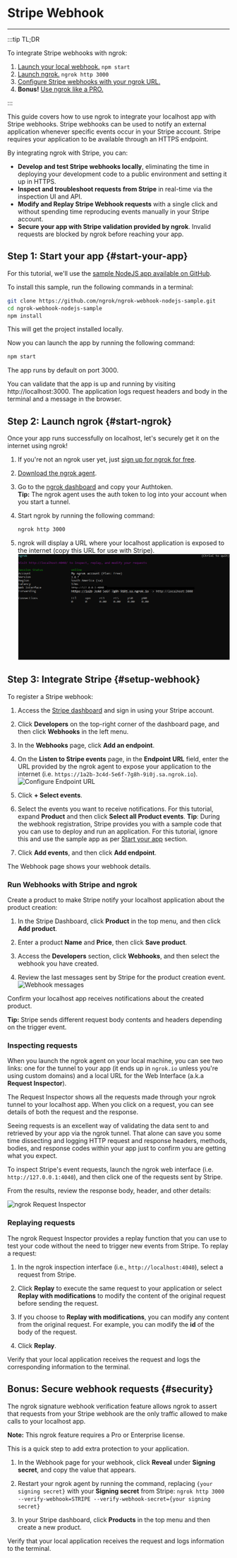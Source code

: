 # Stripe Webhook
------------

:::tip TL;DR

To integrate Stripe webhooks with ngrok:
1. [Launch your local webhook.](#start-your-app) `npm start`
1. [Launch ngrok.](#start-ngrok) `ngrok http 3000`
1. [Configure Stripe webhooks with your ngrok URL.](#setup-webhook)
1. **Bonus!** [Use ngrok like a PRO.](#security)

:::


This guide covers how to use ngrok to integrate your localhost app with Stripe webhooks.
Stripe webhooks can be used to notify an external application whenever specific events occur in your Stripe account. Stripe requires your application to be available through an HTTPS endpoint.

By integrating ngrok with Stripe, you can:

- **Develop and test Stripe webhooks locally**, eliminating the time in deploying your development code to a public environment and setting it up in HTTPS.
- **Inspect and troubleshoot requests from Stripe** in real-time via the inspection UI and API.
- **Modify and Replay Stripe Webhook requests** with a single click and without spending time reproducing events manually in your Stripe account.
- **Secure your app with Stripe validation provided by ngrok**. Invalid requests are blocked by ngrok before reaching your app.


## **Step 1**: Start your app {#start-your-app}

For this tutorial, we'll use the [sample NodeJS app available on GitHub](https://github.com/ngrok/ngrok-webhook-nodejs-sample). 

To install this sample, run the following commands in a terminal:

```bash
git clone https://github.com/ngrok/ngrok-webhook-nodejs-sample.git
cd ngrok-webhook-nodejs-sample
npm install
```

This will get the project installed locally.

Now you can launch the app by running the following command: 

```bash
npm start
```

The app runs by default on port 3000. 

You can validate that the app is up and running by visiting http://localhost:3000. The application logs request headers and body in the terminal and a message in the browser.


## **Step 2**: Launch ngrok {#start-ngrok}

Once your app runs successfully on localhost, let's securely get it on the internet using ngrok! 

1. If you're not an ngrok user yet, just [sign up for ngrok for free](https://ngrok.com/signup).

1. [Download the ngrok agent](https://ngrok.com/download).

1. Go to the [ngrok dashboard](https://dashboard.ngrok.com) and copy your Authtoken. <br />
    **Tip:** The ngrok agent uses the auth token to log into your account when you start a tunnel.
    
1. Start ngrok by running the following command:
    ```bash
    ngrok http 3000
    ```

1. ngrok will display a URL where your localhost application is exposed to the internet (copy this URL for use with Stripe).
    ![ngrok agent running](/img/integrations/launch_ngrok_tunnel.png)


## **Step 3**: Integrate  Stripe {#setup-webhook}


To register a Stripe webhook:

1. Access the [Stripe dashboard](https://dashboard.stripe.com/) and sign in using your Stripe account.

1. Click **Developers** on the top-right corner of the dashboard page, and then click **Webhooks** in the left menu.

1. In the **Webhooks** page, click **Add an endpoint**.

1. On the **Listen to Stripe events** page, in the **Endpoint URL** field, enter the URL provided by the ngrok agent to expose your application to the internet (i.e. `https://1a2b-3c4d-5e6f-7g8h-9i0j.sa.ngrok.io`).
    ![Configure Endpoint URL](img/ngrok_url_configuration_stripe.png)

1. Click **+ Select events**. 

1. Select the events you want to receive notifications. For this tutorial, expand **Product** and then click **Select all Product events**.
    **Tip**: During the webhook registration, Stripe provides you with a sample code that you can use to deploy and run an application. For this tutorial, ignore this and use the sample app as per [Start your app](#start-your-app) section.

1. Click **Add events**, and then click **Add endpoint**.

The Webhook page shows your webhook details.


### Run Webhooks with Stripe and ngrok

Create a product to make Stripe notify your localhost application about the product creation:

1. In the Stripe Dashboard, click **Product** in the top menu, and then click **Add product**.

1. Enter a product **Name** and **Price**, then click **Save product**.

1. Access the **Developers** section, click **Webhooks**, and then select the webhook you have created.

1. Review the last messages sent by Stripe for the product creation event.
    ![Webhook messages](img/review_webhook_message_stripe.png)

Confirm your localhost app receives notifications about the created product.

**Tip:** Stripe sends different request body contents and headers depending on the trigger event.


### Inspecting requests

When you launch the ngrok agent on your local machine, you can see two links: one for the tunnel to your app (it ends up in `ngrok.io` unless you're using custom domains) and a local URL for the Web Interface (a.k.a **Request Inspector**).

The Request Inspector shows all the requests made through your ngrok tunnel to your localhost app. When you click on a request, you can see details of both the request and the response.

Seeing requests is an excellent way of validating the data sent to and retrieved by your app via the ngrok tunnel. That alone can save you some time dissecting and logging HTTP request and response headers, methods, bodies, and response codes within your app just to confirm you are getting what you expect.

To inspect Stripe's event requests, launch the ngrok web interface (i.e. `http://127.0.0.1:4040`), and then click one of the requests sent by Stripe.

From the results, review the response body, header, and other details:

![ngrok Request Inspector](img/ngrok_introspection_stripe_hooks.png)


### Replaying requests

The ngrok Request Inspector provides a replay function that you can use to test your code without the need to trigger new events from Stripe. To replay a request:

1. In the ngrok inspection interface (i.e., `http://localhost:4040`), select a request from Stripe.

1. Click **Replay** to execute the same request to your application or select **Replay with modifications** to modify the content of the original request before sending the request.

1. If you choose to **Replay with modifications**, you can modify any content from the original request. For example, you can modify the **id** of the body of the request.

1. Click **Replay**.

Verify that your local application receives the request and logs the corresponding information to the terminal.


## **Bonus**: Secure webhook requests {#security}

The ngrok signature webhook verification feature allows ngrok to assert that requests from your Stripe webhook are the only traffic allowed to make calls to your localhost app.

**Note:** This ngrok feature requires a Pro or Enterprise license.

This is a quick step to add extra protection to your application.

1. In the Webhook page for your webhook, click **Reveal** under **Signing secret**, and copy the value that appears.

1. Restart your ngrok agent by running the command, replacing `{your signing secret}` with your **Signing secret** from Stripe:
    `ngrok http 3000 --verify-webhook=STRIPE --verify-webhook-secret={your signing secret}`

1. In your Stripe dashboard, click **Products** in the top menu and then create a new product.

Verify that your local application receives the request and logs information to the terminal.


